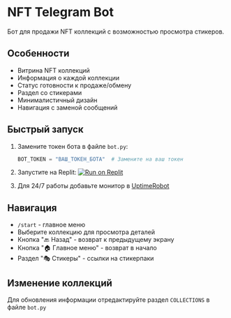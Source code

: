 # NFT Telegram Bot

Бот для продажи NFT коллекций с возможностью просмотра стикеров.

## Особенности
- Витрина NFT коллекций
- Информация о каждой коллекции
- Статус готовности к продаже/обмену
- Раздел со стикерами
- Минималистичный дизайн
- Навигация с заменой сообщений

## Быстрый запуск

1. Замените токен бота в файле `bot.py`:
   ```python
   BOT_TOKEN = "ВАШ_ТОКЕН_БОТА"  # Замените на ваш токен
   ```

2. Запустите на Replit:
   [![Run on Replit](https://replit.com/badge/github/ваш-юзернейм/nft-telegram-bot)](https://replit.com/new/github/ваш-юзернейм/nft-telegram-bot)

3. Для 24/7 работы добавьте монитор в [UptimeRobot](https://uptimerobot.com)

## Навигация
- `/start` - главное меню
- Выберите коллекцию для просмотра деталей
- Кнопка "🔙 Назад" - возврат к предыдущему экрану
- Кнопка "🏠 Главное меню" - возврат в начало
- Раздел "🎭 Стикеры" - ссылки на стикерпаки

## Изменение коллекций
Для обновления информации отредактируйте раздел `COLLECTIONS` в файле `bot.py`
